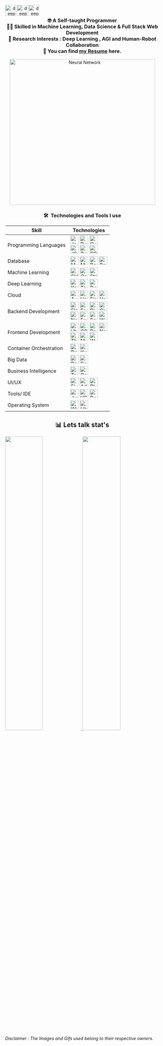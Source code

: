 <div>
<span align="right">
  <a href="https://twitter.com/deepeshmhatredm" target="blank">
  <img  width="35" height="35" align="left" src="https://www.vectorlogo.zone/logos/twitter/twitter-tile.svg" alt="deepeshmhatredm" /> 
  </a>
  &nbsp;
  <a href="https://mail.google.com/mail/?view=cm&source=mailto&to=[deepeshmhatre133@gmail.com]" target="blank">
  <img width="35" height="35" align="left" src="https://www.vectorlogo.zone/logos/gmail/gmail-tile.svg" alt="deepeshmhatredm" />
  </a>
  &nbsp;
  <a href="https://www.linkedin.com/in/deepeshdm/" target="blank">
  <img  width="35" height="35" align="left" src="https://www.vectorlogo.zone/logos/linkedin/linkedin-tile.svg" alt="deepeshmhatredm" />
</a>
  </span>
</div>



<div align="center">
<div>
  <h3> 🤓 A Self-taught Programmer </br>
  👩‍💻 Skilled in Machine Learning, Data Science & Full Stack Web Development </br>
  🔭 Research Interests : Deep Learning , AGI and Human-Robot Collaboration </br>
   📃 You can find <a href="">my Resume</a> here. </h3>
  </div>
<img width="475" align="center" alt="Neural Network" src="/Gifs/FearlessBewitchedGrouper-size_restricted.gif" />
</div>

<div align="center">
  <h3> 🛠  Technologies and Tools I use  </h3>
</div>


<!---This keeps the images aligned side to side-->
[tech_tools_anchor]: #--

<!---------------------------Table Starts from here --------------------------->

<!-- Logos taken from https://simpleicons.org/ -->

<div align="center">

| Skill | Technologies| 
|---|---|
| Programming Languages | [<img src="https://img.shields.io/badge/Java-282C34?logo=java&logoColor=94bbe9" alt="Java logo" title="Java" height="27" />][tech_tools_anchor] [<img src="https://img.shields.io/badge/Python-282C34?logo=python&logoColor=F7DF1E" alt="Python" title="Python" height="27" />][tech_tools_anchor] [<img src="https://img.shields.io/badge/C++-282C34?logo=cplusplus&logoColor=00599C" alt="C++" title="C++" height="27" />][tech_tools_anchor] <br> [<img src="https://img.shields.io/badge/Javascript-282C34?logo=Javascript&logoColor=F7DF1E" alt="JS" title="JS" height="27" />][tech_tools_anchor] [<img src="https://img.shields.io/badge/Typescript-282C34?logo=Typescript&logoColor=3178C6" alt="Typescript" title="Typescript" height="27" />][tech_tools_anchor] [<img src="https://img.shields.io/badge/SQL-282C34?logo=&logoColor=4479A1" alt="SQL" title="SQL" height="27" />][tech_tools_anchor] |
| Database | [<img src="https://img.shields.io/badge/MongoDB-282C34?logo=MongoDB&logoColor=4DB33D" alt="MongoDB" title="MongoDB" height="27" />][tech_tools_anchor] [<img src="https://img.shields.io/badge/MySQL-282C34?logo=MySQL&logoColor=ffffff" alt="MySQL" title="MySQL" height="27" />][tech_tools_anchor] [<img src="https://img.shields.io/badge/Redis-282C34?logo=Redis&logoColor=D82C20" alt="Redis" title="Redis logo" height="27" />][tech_tools_anchor] [<img src="https://img.shields.io/badge/PostgreSQL-282C34?logo=PostgreSQL&logoColor=ffffff" alt="PostgreSQL" title="PostgreSQL logo" height="27" />][tech_tools_anchor] |
| Machine Learning | [<img src="https://img.shields.io/badge/Scikit Learn-282C34?logo=scikit-learn&logoColor=F7931EC" alt="Sklearn" title="SkLearn" height="27" />][tech_tools_anchor] [<img src="https://img.shields.io/badge/OpenCV-282C34?logo=opencv&logoColor=ff2d23" alt="OpenCv" title="OpenCV" height="27" />][tech_tools_anchor] [<img src="https://img.shields.io/badge/Streamlit-282C34?logo=Streamlit&logoColor=FF4B4B" alt="Streamlit" title="Streamlit" height="27" />][tech_tools_anchor] |
| Deep Learning | [<img src="https://img.shields.io/badge/Keras-282C34?logo=keras&logoColor=D00000" alt="Keras" title="Keras" height="27" />][tech_tools_anchor] [<img src="https://img.shields.io/badge/Tensorflow-282C34?logo=Tensorflow&logoColor=FF6F00" alt="Tensorflow" title="Tensorflow" height="27" />][tech_tools_anchor] [<img src="https://img.shields.io/badge/Pytorch-282C34?logo=pytorch&logoColor=EE4C2C" alt="Pytorch" title="Pytorch" height="27" />][tech_tools_anchor]  |
| Cloud | [<img src="https://img.shields.io/badge/AWS-282C34?logo=AmazonAWS&logoColor=#FF9900" alt="AWS" title="AWS" height="27" />][tech_tools_anchor] [<img src="https://img.shields.io/badge/Heroku-282C34?logo=Heroku&logoColor=#6e0cf7" alt="Heroku" title="Heroku" height="27" />][tech_tools_anchor] [<img src="https://img.shields.io/badge/Firebase-282C34?logo=Firebase&logoColor=FFCA28" alt="Firebase" title="Firebase" height="27" />][tech_tools_anchor] [<img src="https://img.shields.io/badge/Vercel-282C34?logo=Vercel&logoColor=ffff" alt="Vercel" title="Vercel" height="27" />][tech_tools_anchor] |
| Backend Development | [<img src="https://img.shields.io/badge/Flask-282C34?logo=Flask&logoColor=fffff" alt="Flask" title="Flask" height="27" />][tech_tools_anchor] [<img src="https://img.shields.io/badge/FastAPI-282C34?logo=FastAPI&logoColor=009889" alt="FastAPI" title="FastAPI" height="27" />][tech_tools_anchor] [<img src="https://img.shields.io/badge/Django-282C34?logo=Django&logoColor=0bb73f" alt="Django" title="Django" height="27" />][tech_tools_anchor] [<img src="https://img.shields.io/badge/GraphQL-282C34?logo=GraphQL&logoColor=e535ab" alt="GraphQL" title="GraphQL" height="27" />][tech_tools_anchor]  <br/> [<img src="https://img.shields.io/badge/NodeJS-282C34?logo=node.js&logoColor=339933" alt="NodeJs" title="NodeJs" height="27" />][tech_tools_anchor] [<img src="https://img.shields.io/badge/Express-282C34?logo=Express&logoColor=fffff" alt="Express" title="Express" height="27" />][tech_tools_anchor] [<img src="https://img.shields.io/badge/Socket.io-282C34?logo=Socket.io&logoColor=fffff" alt="Socket.io" title="Socket.io" height="27" />][tech_tools_anchor] [<img src="https://img.shields.io/badge/WebRTC-282C34?logo=WebRTC&logoColor=fffff" alt="WebRTC" title="WebRTC" height="27" />][tech_tools_anchor]
| Frontend Development | [<img src="https://img.shields.io/badge/HTML-282C34?logo=Html5&logoColor=E34F26" alt="Html" title="Html" height="27" />][tech_tools_anchor] [<img src="https://img.shields.io/badge/CSS-282C34?logo=Css3&logoColor=1572B6" alt="CSS" title="CSS" height="27" />][tech_tools_anchor] [<img src="https://img.shields.io/badge/React-282C34?logo=React&logoColor=61DAFB" alt="React" title="React" height="27" />][tech_tools_anchor] [<img src="https://img.shields.io/badge/NextJS-282C34?logo=Next.Js&logoColor=ffff" alt="NextJS" title="NextJS" height="27" />][tech_tools_anchor] <br/> [<img src="https://img.shields.io/badge/ThreeJs-282C34?logo=Three.Js&logoColor=ffff" alt="ThreeJs" title="ThreeJs" height="27" />][tech_tools_anchor] [<img src="https://img.shields.io/badge/MaterialUI-282C34?logo=data%3Aimage%2Fpng%3Bbase64%2CiVBORw0KGgoAAAANSUhEUgAAAA4AAAAOCAYAAAAfSC3RAAAABmJLR0QA%2FwD%2FAP%2BgvaeTAAAB2ElEQVQokZ2RP2hTYRTFf%2Fd7ec9GHfwzFBERUdAmmIRSqEhBXBRTcBAcnEQoIqiDS0kFoYqlEZQsiigFFR0EERzUIGgrbnWoITZqK0gRB2tpREzyYpLvXYdoRAwdPNuFc%2B4591z4X3Q9Kg%2BgapYkXcz1MfIy0ZqHCyuNiIxEsv5iZPxH9B%2BBqjjp%2FGVj5QXixlEVM5o%2FJR2NG9L1sPIewxbAB852hsOXnu%2BWBulc1EHGFHYABLAfh3FjKSncN4jM%2FNq%2FAKTnfX%2FSy0yfMciUQq8q%2BaZ78JlyXUGuqSw70rqtg3APcAGIq5UDwCejskcMT5oMu5rhnkqQih1jVanaElqHytvk8lQAuzwvdCeo1rc3hmJPJWBr09FZB%2BCM5g%2Bar%2B6YbMv6h0X1iuuEO%2FN7pdwq5vzrDRLSq4L2ozQCx%2B1F6jPGUlLhsXm3L3zLwcTdtdRasTOFoyak04L2KzwLDJsYjEz9aZuYtHvbxnvFxcr3ilecL560Q7GbzQS59eKa66KaVJWPbYWbH3wreJ4bASZx7MDsqw%2FdChlgjaJvtOElQ%2B2EusLu1Jp7ToQTtspthQTwReBQkErcBWjr%2BBvRrN%2FnV2uDc7Nz1cDa45zuXliK%2FzcmJtqm%2BgnKVbnFNok9kQAAAABJRU5ErkJggg%3D%3D" alt="MaterialUI" title="MaterialUI" height="27" />][tech_tools_anchor] [<img src="https://img.shields.io/badge/Wordpress-282C34?logo=Wordpress&logoColor=21759B" alt="Wordpress" title="Wordpress" height="27" />][tech_tools_anchor] |
| Container Orchestration | [<img src="https://img.shields.io/badge/Docker-282C34?logo=Docker&logoColor=2496ED" alt="Docker" title="Docker" height="27" />][tech_tools_anchor] [<img src="https://img.shields.io/badge/Kubernetes-282C34?logo=Kubernetes&logoColor=326CE5" alt="Kubernetes" title="Kubernetes" height="27" />][tech_tools_anchor]   |
| Big Data | [<img src="https://img.shields.io/badge/Redshift-282C34?logo=data%3Aimage%2Fpng%3Bbase64%2CiVBORw0KGgoAAAANSUhEUgAAADIAAAA0CAMAAAD%2FuJueAAAABGdBTUEAALGPC%2FxhBQAAACBjSFJNAAB6JgAAgIQAAPoAAACA6AAAdTAAAOpgAAA6mAAAF3CculE8AAACf1BMVEUAAAAgWpcZTIRPkMwhWJVRk84hWJYfWpdSk84fW5dSlM8gW5cZT40fW5YcWpMiVpZRlM4hWJhSk89QlM0pR5ghXZpQks5Qk84gWZgfXJcta6dRk80gWZdPiL9Oh74hWZUfW5hOg8BRks0iWJRQuv9MjspMjcooaawscbcscbc0ebxPkcwgWpcfWpYmZaYtcrgscbcscbc4fL9Rk85Sk85Rk84gWpcgWpcfWpdSk85Rk85Rk84gWpcgWpcgWpdRk84fWpcgWpcgWpdRk85Rk84fW5cgW5dSlM4gW5dSlM4hW5hAgLtTldBRk85Rk84fWpcfWpceWZYpZaJJisVZnNYgWpcgWpcgW5g%2Ff7pSlc9Rk85Rk85Rk85VmNMqZ6NOkMsZU5EfWpcfWpcfWpcfWpcoZKBNjslSlM9Rk85Rk84fWpcfWpcfWpcgW5g%2FfrpSlM9Rk85SlM9EhMAhXJk5eLQfWZYfWpcoZKBNj8pRk85Rk84fW5cfW5dRlM5RlM4fWpcfWpcfWpcfWpc%2FfrpRk85Rk85Slc9Bgb0hXJk9fLgeWZYfWpdSlM9Rk85RlM4gWpcfWpcgW5g%2Ff7pSldBRk85Rk85Rk85ipuEgW5gfWpdRk84AImIfWpcfWpcfWpcfWpcoZKFMjslSlM9Rk84iXZpAgLxTldAdV5QpZqJGhsIfW5cfWpcgWpcgWpdSk85Rk85Rk84gWpcgWpcgWpcgWpdRk85Rk84fWpdSk84fWZYmZactcrgtcrgscbc4fL5Rk85Sk84pbLAscrgtcrgyd7slZKUtcrgscbc5fb9Rk84gW5gfWpdSlM9Sk85SlM5Sk89GhsIiXZo2dbEfW5j%2F%2F%2F%2FKg%2BTbAAAAxXRSTlMAAAAAAAAAAAAAAAAAAAAAAAAAAAAAAAAAAAAAAAAAAAAAAAAAAAATHh0ZBBx0zd%2Fe39mTMAN01PzmkjBz0%2FzmJ8z951M783U6dB1KLQ4BOgghRy4DG3LS9enGlmAuSn0hUIW44PXkkS8CHcX9%2Fvr%2B%2Fezc%2B%2BPj%2Bvz95EYq6f5fKhOb7%2Fv86cW0%2BcW2%2BPi%2BMQY%2BpNrBj1osCjvzdAQhS36z2b1aDwcdDAYbDzoesfb80EMMUbf1bhn20FKuxMPDu28ZBgsLCIngmL8AAAABYktHRNQJuwuFAAAAB3RJTUUH5gUDERUFjKepfQAAAY5JREFUSMdjYBggwMikrqEJBhpa2szEaGDR0dXTNwADQyNjE1NWQhrYdMzMLY4eg4DjJ05aWlnj1QTUYGNrd%2Bo0kpYzZ%2B3xamJ3cHQ6dQpVy5kzZ51dOHBq4XR1O4Wp5cw5dy6cWrg9sGvxxNTCyOPl7ePrx8ruj0sLL19AYFBwCMxPjPyhYeERkVHRMbFxbqexaDkTn5CYlJySmpaekQnRxJ6VnZObl3%2FmfEFhUTFWLSWlZadPnS6vOFNZBdHCWV1zGqQFCC5cxKrlElgUqKW2TmBUy6iWUS2jWka10FILez3pWhoam3Kb88%2B1tLa1d2DV0tmV0n0ZqKWntw%2BiRZCxf8LESZOnTJ02fcZMrFXSrNlz5s6bv2DhosVCwtBKSUR0ydJlYuL4Kj4JyeUrVkpJU1JXwmvkVdi1zMKthX31mrWYWtat34C73pfh3rhp8xZULevWb90mi69JwsYJ1LQdoaVlx9ZtctIM%2BIG8wsadu3bvAYO9%2B%2FYfUFRiIAyUVQ4eOgwGh46oqhGhgTAAAG987nFnCNEtAAAAJXRFWHRkYXRlOmNyZWF0ZQAyMDIyLTA1LTAzVDE3OjIxOjA1KzAwOjAwMGSMTAAAACV0RVh0ZGF0ZTptb2RpZnkAMjAyMi0wNS0wM1QxNzoyMTowNSswMDowMEE5NPAAAAAASUVORK5CYII%3D" alt="Redshift" title="Redshift" height="27" />][tech_tools_anchor] [<img src="https://img.shields.io/badge/Scrapy-282C34?logo=Spyder IDE&logoColor=2db13f" alt="Scrapy" title="Scrapy" height="27" />][tech_tools_anchor] |
| Business Intelligence | [<img src="https://img.shields.io/badge/Tableau-282C34?logo=Tableau&logoColor=E97627" alt="Tableau" title="Tableau" height="27" />][tech_tools_anchor] [<img src="https://img.shields.io/badge/Google Analytics-282C34?logo=GoogleAnalytics&logoColor=E37400" alt="Google Analytics" title="Google Analytics" height="27" />][tech_tools_anchor] |
| UI/UX | [<img src="https://img.shields.io/badge/Figma-282C34?logo=Figma&logoColor=F24E1E" alt="Figma" title="Figma" height="27" />][tech_tools_anchor] [<img src="https://img.shields.io/badge/AdobeXD-282C34?logo=AdobeXd&logoColor=FF61F6" alt="Adobe XD" title="Adobe XD" height="27" />][tech_tools_anchor] [<img src="https://img.shields.io/badge/Blender-282C34?logo=Blender&logoColor=F5792A" alt="Blender" title="Blender" height="27" />][tech_tools_anchor] |
| Tools/ IDE | [<img src="https://img.shields.io/badge/Jupyter -282C34?logo=Jupyter&logoColor=F37626" alt="Jupyter Notebook" title="Jupter Notebook" height="27" />][tech_tools_anchor] [<img src="https://img.shields.io/badge/VS Code-282C34?logo=Visual-studio-Code&logoColor=007ACC" alt="VS Code" title="VS Code" height="27" />][tech_tools_anchor]  [<img src="https://img.shields.io/badge/Pycharm-282C34?logo=Pycharm&logoColor=000000" alt="Pycharm" title="Pycharm" height="27" />][tech_tools_anchor]
| Operating System | [<img src="https://img.shields.io/badge/Windows-282C34?logo=Windows&logoColor=0078D6" alt="Windows" title="Windows" height="27" />][tech_tools_anchor] [<img src="https://img.shields.io/badge/Ubuntu-282C34?logo=Ubuntu&logoColor=E95420" alt="Ubuntu" title="Ubuntu Logo" height="27" />][tech_tools_anchor] |

</div>  
  
<!---------------------------Table Ends from here --------------------------->


<div align="center">
  <h2> 📊 Lets talk stat's </h2>
</div>


<!-- Refer - https://github.com/Ashutosh00710/github-readme-activity-graph -->
<!-- ![Deepesh's github activity graph](https://activity-graph.herokuapp.com/graph?username=deepeshdm&theme=react-dark&area=true&color=ffffff) -->


<p align="left">
<a href="https://abhigyantrips.dev/">
<img width="49.5%" src="https://github-readme-stats.vercel.app/api?username=deepeshdm&show_icons=true&theme=react&title_color=ffffff&text_color=c9cacc&icon_color=5bcdec&bg_color=0d1117" />
<img width="49.5%" src="https://github-readme-streak-stats.herokuapp.com/?user=deepeshdm&theme=react&ring=ffffff&fire=ffffff&text_color=ffffff&background=0d1117&border=ffffff" />
</a>
</p>



<h6>Disclaimer : The Images and Gifs used belong to their respective owners.</h6>
